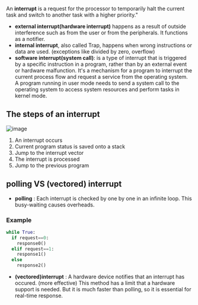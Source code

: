 An **interrupt** is a request for the processor to temporarily halt the current task and switch to another task with a higher priority."
 
- **external interrupt(hardware interrupt)** happens as a result of outside interference such as from the user or from the peripherals. It functions as a notifier.
- **internal interrupt**, also called Trap, happens when wrong instructions or data are used. (exceptions like divided by zero, overflow)
- **software interrupt(system call)**: is a type of interrupt that is triggered by a specific instruction in a program, rather than by an external event or hardware malfunction.
It's a mechanism for a program to interrupt the current process flow and request a service from the operating system.<br>
A program running in user mode needs to send a system call to the operating system to access system resources and perform tasks in kernel mode.

## The steps of an interrupt
![image](https://github.com/vacu9708/Fundamental-knowledge/assets/67142421/95593a56-af6a-407f-8c8b-0e9e166045a4)

1. An interrupt occurs
2. Current program status is saved onto a stack
3. Jump to the interrupt vector
4. The interrupt is processed
5. Jump to the previous program

## polling VS (vectored) interrupt
* **polling** : Each interrupt is checked by one by one in an infinite loop. This busy-waiting causes overheads.
### Example
~~~python
while True:
  if request==0:
    response0()
  elif request==1:
    response1()
  else
    response2()
~~~

* **(vectored)interrupt** : A hardware device notifies that an interrupt has occured. (more effective)
This method has a limit that a hardware support is needed. But it is much faster than polling, so it is essential for real-time response.
